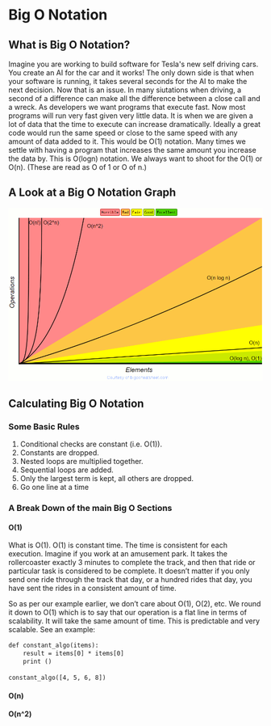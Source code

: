 # Big O Notation
## What is Big O Notation?
Imagine you are working to build software for Tesla's new self driving cars. You create an AI for the car and it works! The only down side is that when your software is running, it takes several seconds for the AI to make the next decision. Now that is an issue. In many siutations when driving, a second of a difference can make all the difference between a close call and a wreck. As developers we want programs that execute fast. Now most programs will run very fast given very little data. It is when we are given a lot of data that the time to execute can increase dramatically. 
Ideally a great code would run the same speed or close to the same speed with any amount of data added to it. This would be O(1) notation. Many times we settle with having a program that increases the same amount you increase the data by. This is O(logn) notation. We always want to shoot for the O(1) or O(n). (These are read as O of 1 or O of n.)

## A Look at a Big O Notation Graph
![Big Oh Notation Chart](bigochart.gif)

## Calculating Big O Notation
### Some Basic Rules
1) Conditional checks are constant (i.e. O(1)).
2) Constants are dropped.
3) Nested loops are multiplied together.
4) Sequential loops are added.
5) Only the largest term is kept, all others are dropped.
6) Go one line at a time

### A Break Down of the main Big O Sections

#### O(1)
What is O(1). O(1) is constant time. The time is consistent for each execution. Imagine if you work at an amusement park. It takes the rollercoaster exactly 3 minutes to complete the track, and then that ride or particular task is considered to be complete. It doesn’t matter if you only send one ride through the track that day, or a hundred rides that day, you have sent the rides in a consistent amount of time.

So as per our example earlier, we don’t care about O(1), O(2), etc. We round it down to O(1) which is to say that our operation is a flat line in terms of scalability. It will take the same amount of time. This is predictable and very scalable. See an example:
```python:
def constant_algo(items):
    result = items[0] * items[0]
    print ()

constant_algo([4, 5, 6, 8])
```

#### O(n)

#### O(n^2)





